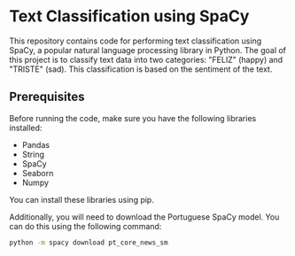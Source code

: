 # Text Classification using SpaCy

This repository contains code for performing text classification using SpaCy, a popular natural language processing library in Python. The goal of this project is to classify text data into two categories: "FELIZ" (happy) and "TRISTE" (sad). This classification is based on the sentiment of the text.

## Prerequisites

Before running the code, make sure you have the following libraries installed:

- Pandas
- String
- SpaCy
- Seaborn
- Numpy

You can install these libraries using pip.

Additionally, you will need to download the Portuguese SpaCy model. You can do this using the following command:

```bash
python -m spacy download pt_core_news_sm
